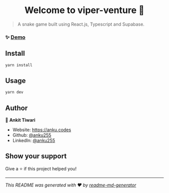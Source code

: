 <h1 align="center">Welcome to viper-venture 👋</h1>

> A snake game built using React.js, Typescript and Supabase.

### ✨ [Demo](https://viper-venture.vercel.app/)

## Install

```sh
yarn install
```

## Usage

```sh
yarn dev
```

## Author

👤 **Ankit Tiwari**

* Website: https://anku.codes
* Github: [@anku255](https://github.com/anku255)
* LinkedIn: [@anku255](https://linkedin.com/in/anku255)

## Show your support

Give a ⭐️ if this project helped you!

***
_This README was generated with ❤️ by [readme-md-generator](https://github.com/kefranabg/readme-md-generator)_